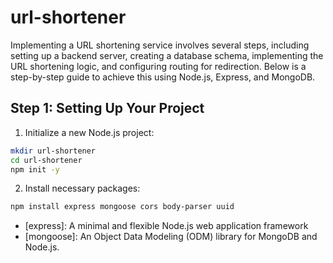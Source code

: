 # url-shortener

Implementing a URL shortening service involves several steps, including setting up a backend server, creating a database schema, implementing the URL shortening logic, and configuring routing for redirection. Below is a step-by-step guide to achieve this using Node.js, Express, and MongoDB.

## Step 1: Setting Up Your Project

 1. Initialize a new Node.js project:

```bash
mkdir url-shortener
cd url-shortener
npm init -y
```
 2. Install necessary packages:
```bash
npm install express mongoose cors body-parser uuid
```
- [express]: A minimal and flexible Node.js web application framework
- [mongoose]: An Object Data Modeling (ODM) library for MongoDB and Node.js.

```bash
```
```bash
```